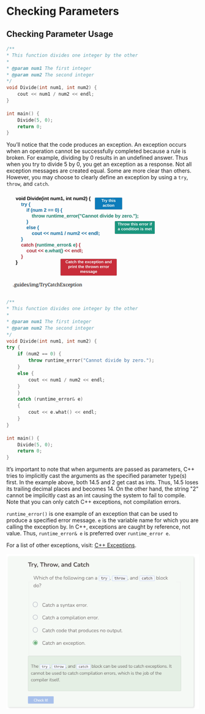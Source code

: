 # Checking Parameters
## Checking Parameter Usage

```cpp
/**
* This function divides one integer by the other
*
* @param num1 The first integer
* @param num2 The second integer
*/
void Divide(int num1, int num2) {
    cout << num1 / num2 << endl;
}

int main() {
    Divide(5, 0);
    return 0;
}
```

You’ll notice that the code produces an exception. An exception occurs when an operation cannot be successfully completed because a rule is broken. For example, dividing by 0 results in an undefined answer. Thus when you try to divide 5 by 0, you get an exception as a response. Not all exception messages are created equal. Some are more clear than others. However, you may choose to clearly define an exception by using a `try`, `throw`, and `catch`.

![Devide](_assets/divide.png)

```cpp
/**
* This function divides one integer by the other
*
* @param num1 The first integer
* @param num2 The second integer
*/
void Divide(int num1, int num2) {
try {
    if (num2 == 0) {
        throw runtime_error("Cannot divide by zero.");
    }
    else {
        cout << num1 / num2 << endl;
    }
    }
    catch (runtime_error& e) 
    {
        cout << e.what() << endl;
    }
}

int main() {
    Divide(5, 0);
    return 0;
}
```

It’s important to note that when arguments are passed as parameters, C++ tries to implicitly cast the arguments as the specified parameter type(s) first. In the example above, both 14.5 and 2 get cast as ints. Thus, 14.5 loses its trailing decimal places and becomes 14. On the other hand, the string "2" cannot be implicitly cast as an int causing the system to fail to compile. Note that you can only catch C++ exceptions, not compilation errors.

`runtime_error()` is one example of an exception that can be used to produce a specified error message. `e` is the variable name for which you are calling the exception by. In C++, exceptions are caught by reference, not value. Thus, `runtime_error& e` is preferred over `runtime_error e`.

For a list of other exceptions, visit: [C++ Exceptions](https://en.cppreference.com/w/cpp/error/exception.html).

![Question 2](_assets/Q2.png)
